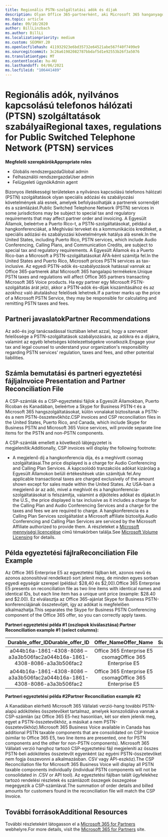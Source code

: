 ```yaml
---
title: Regionális PSTN-szolgáltatási adók és díjak
description: Olyan Office 365-partnerként, aki Microsoft 365 hanganyagokat dolgoz fel, a PSTN-szolgáltatásokra vonatkozó regionális adók, díjak vagy szabályozási követelmények vonatkozhatnak rájuk.
ms.topic: article
ms.date: 09/10/2020
author: BillLinzbach
ms.author: BillLi
ms.localizationpriority: medium
ms.custom: SEOMAY.20
ms.openlocfilehash: 411932923e6bd35732e64521abe567f40f7499e9
ms.sourcegitcommit: 3c26a61982082787bbdaf5d1e92553b26f3a5076
ms.translationtype: MT
ms.contentlocale: hu-HU
ms.lasthandoff: 04/06/2021
ms.locfileid: "106441489"
---
```

# <a name="regional-taxes-regulations-for-public-switched-telephone-network-ptsn-services"></a><span data-ttu-id="7fe7b-103">Regionális adók, nyilvános kapcsolású telefonos hálózati (PTSN) szolgáltatások szabályai</span><span class="sxs-lookup"><span data-stu-id="7fe7b-103">Regional taxes, regulations for Public Switched Telephone Network (PTSN) services</span></span>

<span data-ttu-id="7fe7b-104">**Megfelelő szerepkörök**</span><span class="sxs-lookup"><span data-stu-id="7fe7b-104">**Appropriate roles**</span></span>

- <span data-ttu-id="7fe7b-105">Globális rendszergazda</span><span class="sxs-lookup"><span data-stu-id="7fe7b-105">Global admin</span></span>
- <span data-ttu-id="7fe7b-106">Felhasználói rendszergazda</span><span class="sxs-lookup"><span data-stu-id="7fe7b-106">User admin</span></span>
- <span data-ttu-id="7fe7b-107">Felügyeleti ügynök</span><span class="sxs-lookup"><span data-stu-id="7fe7b-107">Admin agent</span></span>

<span data-ttu-id="7fe7b-108">Bizonyos illetékességi területeken a nyilvános kapcsolású telefonos hálózati (PSTN) szolgáltatások olyan speciális adózási és szabályozási követelmények alá esnek, amelyek befolyásolhatják a partnerek sorrendjét és a számlázást.</span><span class="sxs-lookup"><span data-stu-id="7fe7b-108">Public Switched Telephone Network (PSTN) services in some jurisdictions may be subject to special tax and regulatory requirements that may affect partner order and invoicing.</span></span> <span data-ttu-id="7fe7b-109">A Egyesült Államok, beleértve a Puerto Rico-t, a PSTN-szolgáltatásokat, például a hangkonferenciákat, a Meghívási terveket és a kommunikációs krediteket, a speciális adózási és szabályozási követelmények hatálya alá esnek.</span><span class="sxs-lookup"><span data-stu-id="7fe7b-109">In the United States, including Puerto Rico, PSTN services, which include Audio Conferencing, Calling Plans, and Communication Credits, are subject to special tax and regulatory requirements.</span></span> <span data-ttu-id="7fe7b-110">A Egyesült Államok és a Puerto Rico-ban a Microsoft a PSTN-szolgáltatásokat ÁFA-ként számítja fel.</span><span class="sxs-lookup"><span data-stu-id="7fe7b-110">In the United States and Puerto Rico, Microsoft prices PSTN services as tax-inclusive.</span></span>  <span data-ttu-id="7fe7b-111">Az egyedi PSTN-adók és-szabályozások hatással vannak az Office 365-partnerek által Microsoft 365 hangalapú termékekre.</span><span class="sxs-lookup"><span data-stu-id="7fe7b-111">Unique PSTN taxes and regulations will affect Office 365 partners transacting Microsoft 365 Voice products.</span></span>  <span data-ttu-id="7fe7b-112">Ha egy partner egy Microsoft PSTN-szolgáltatás árát jelzi, akkor a PSTN-adók és-díjak kiszámításához és az azokhoz való átutaláshoz felelősek lehetnek.</span><span class="sxs-lookup"><span data-stu-id="7fe7b-112">If a partner marks up the price of a Microsoft PSTN Service, they may be responsible for calculating and remitting PSTN taxes and fees.</span></span>

## <a name="partner-recommendations"></a><span data-ttu-id="7fe7b-113">Partneri javaslatok</span><span class="sxs-lookup"><span data-stu-id="7fe7b-113">Partner Recommendations</span></span>

<span data-ttu-id="7fe7b-114">Az adó-és jogi tanácsadással tisztában lehet azzal, hogy a szervezet felelőssége a PSTN-szolgáltatások szabályozására, az adókra és a díjakra, valamint az egyéb lehetséges kötelezettségekre vonatkozik.</span><span class="sxs-lookup"><span data-stu-id="7fe7b-114">Engage your tax and legal counsel to understand your organization's responsibility regarding PSTN services' regulation, taxes and fees, and other potential liabilities.</span></span>

## <a name="invoice-presentation-and-partner-reconciliation-file"></a><span data-ttu-id="7fe7b-115">Számla bemutatási és partneri egyeztetési fájlja</span><span class="sxs-lookup"><span data-stu-id="7fe7b-115">Invoice Presentation and Partner Reconciliation File</span></span>

<span data-ttu-id="7fe7b-116">A CSP-számlák és a CSP-egyeztetési fájlok a Egyesült Államokban, Puerto Ricoban és Kanadában, beleértve a Skype for Business PSTN-t és a Microsoft 365 hangszolgáltatásokat, külön vonalakat biztosítanak a PSTN-és a nem PSTN-összetevőkhöz.</span><span class="sxs-lookup"><span data-stu-id="7fe7b-116">CSP invoices and CSP reconciliation files in the United States, Puerto Rico, and Canada, which include Skype for Business PSTN and Microsoft 365 Voice services, will provide separate line items for the PSTN and non-PSTN components.</span></span>

<span data-ttu-id="7fe7b-117">A CSP-számlák emellett a következő lábjegyzetet is megjelenítik:</span><span class="sxs-lookup"><span data-stu-id="7fe7b-117">Additionally, CSP invoices will display the following footnote:</span></span>

* <span data-ttu-id="7fe7b-118">A megjelenő díj a hangkonferencia díja, és a meghívott csomag szolgáltatásai.</span><span class="sxs-lookup"><span data-stu-id="7fe7b-118">The price displayed is a charge for Audio Conferencing and Calling Plan Services.</span></span>  <span data-ttu-id="7fe7b-119">A kapcsolódó tranzakciós adókat kizárólag a Egyesült Államokon belüli értékesítések után számítjuk fel.</span><span class="sxs-lookup"><span data-stu-id="7fe7b-119">Any applicable transactional taxes are charged exclusively of the amount shown except for sales made within the United States.</span></span>  <span data-ttu-id="7fe7b-120">Az USA-ban a megjelenő ár az adó, mivel a meghívót és a hangkonferencia-szolgáltatásokat is felszámítja, valamint a díjköteles adókat és díjakat.</span><span class="sxs-lookup"><span data-stu-id="7fe7b-120">In the U.S., the price displayed is tax inclusive as it includes a charge for the Calling Plan and Audio Conferencing Services and a charge for the taxes and fees we are required to charge.</span></span>  <span data-ttu-id="7fe7b-121">A hangkonferencia és a Calling Plan Services szolgáltatást a Microsoft affiliate biztosítja.</span><span class="sxs-lookup"><span data-stu-id="7fe7b-121">Audio Conferencing and Calling Plan Services are serviced by the Microsoft Affiliate authorized to provide them.</span></span>  <span data-ttu-id="7fe7b-122">A részleteket a [Microsoft mennyiségi licencelése](https://go.microsoft.com/fwlink/?LinkId=690247) című témakörben találja.</span><span class="sxs-lookup"><span data-stu-id="7fe7b-122">See [Microsoft Volume Licensing](https://go.microsoft.com/fwlink/?LinkId=690247) for details.</span></span>

## <a name="reconciliation-file-example"></a><span data-ttu-id="7fe7b-123">Példa egyeztetési fájlra</span><span class="sxs-lookup"><span data-stu-id="7fe7b-123">Reconciliation File Example</span></span>

<span data-ttu-id="7fe7b-124">Az Office 365 Enterprise E5 az egyeztetési fájlban két, azonos nevű és azonos azonosítóval rendelkező sort jelenít meg, de minden egyes sorban egyedi egységár szerepel (például: $28,40 és $2,00).</span><span class="sxs-lookup"><span data-stu-id="7fe7b-124">Office 365 Enterprise E5 presents on reconciliation file as two line items with identical names and identical IDs, but each line item has a unique unit price (example: $28.40 and $2.00).</span></span> <span data-ttu-id="7fe7b-125">Ez elválasztja az Office 365-ajánlat Skype for Business PSTN-konferenciájának összetevőjét, így az adókat is megfelelően alkalmazhatja.</span><span class="sxs-lookup"><span data-stu-id="7fe7b-125">This separates the Skype for Business PSTN Conferencing component of the Office 365 offer, so you can correctly apply taxes.</span></span>

<span data-ttu-id="7fe7b-126">**Partneri egyeztetési példa #1 (oszlopok kiválasztása):**</span><span class="sxs-lookup"><span data-stu-id="7fe7b-126">**Partner Reconciliation example #1 (select columns):**</span></span>

|<span data-ttu-id="7fe7b-127">**Durable_offer_ID**</span><span class="sxs-lookup"><span data-stu-id="7fe7b-127">**Durable_offer_ID**</span></span>|<span data-ttu-id="7fe7b-128">**Offer_Name**</span><span class="sxs-lookup"><span data-stu-id="7fe7b-128">**Offer_Name**</span></span>|<span data-ttu-id="7fe7b-129">**Subscription_Start_Date**</span><span class="sxs-lookup"><span data-stu-id="7fe7b-129">**Subscription_Start_Date**</span></span>|<span data-ttu-id="7fe7b-130">**Subscription_End_Date**</span><span class="sxs-lookup"><span data-stu-id="7fe7b-130">**Subscription_End_Date**</span></span>|<span data-ttu-id="7fe7b-131">**Charge_Start_Date**</span><span class="sxs-lookup"><span data-stu-id="7fe7b-131">**Charge_Start_Date**</span></span>|<span data-ttu-id="7fe7b-132">**Charge_End_Date**</span><span class="sxs-lookup"><span data-stu-id="7fe7b-132">**Charge_End_Date**</span></span>|<span data-ttu-id="7fe7b-133">**Charge_Type**</span><span class="sxs-lookup"><span data-stu-id="7fe7b-133">**Charge_Type**</span></span>|<span data-ttu-id="7fe7b-134">**Unit_Price**</span><span class="sxs-lookup"><span data-stu-id="7fe7b-134">**Unit_Price**</span></span>|
|:----:|:----:|:----:|:----:|:----:|:----:|:----:|:----:|
|<span data-ttu-id="7fe7b-135">a044b16a-1861-4308-8086 – a3a3b506fac2</span><span class="sxs-lookup"><span data-stu-id="7fe7b-135">a044b16a-1861-4308-8086-a3a3b506fac2</span></span>   |<span data-ttu-id="7fe7b-136">Office 365 Enterprise E5 csomag</span><span class="sxs-lookup"><span data-stu-id="7fe7b-136">Office 365 Enterprise E5</span></span>   |<span data-ttu-id="7fe7b-137">8/10/2019 0:00</span><span class="sxs-lookup"><span data-stu-id="7fe7b-137">8/10/2019 0:00</span></span>   |<span data-ttu-id="7fe7b-138">8/11/2019 0:00</span><span class="sxs-lookup"><span data-stu-id="7fe7b-138">8/11/2019 0:00</span></span>   |<span data-ttu-id="7fe7b-139">8/11/2019 0:00</span><span class="sxs-lookup"><span data-stu-id="7fe7b-139">8/11/2019 0:00</span></span>|<span data-ttu-id="7fe7b-140">9/10/2019 0:00</span><span class="sxs-lookup"><span data-stu-id="7fe7b-140">9/10/2019 0:00</span></span>   |<span data-ttu-id="7fe7b-141">Ciklus díja</span><span class="sxs-lookup"><span data-stu-id="7fe7b-141">Cycle fee</span></span>   |<span data-ttu-id="7fe7b-142">28,40</span><span class="sxs-lookup"><span data-stu-id="7fe7b-142">28.40</span></span>   |
|<span data-ttu-id="7fe7b-143">a044b16a-1861-4308-8086 – a3a3b506fac2</span><span class="sxs-lookup"><span data-stu-id="7fe7b-143">a044b16a-1861-4308-8086-a3a3b506fac2</span></span>   |<span data-ttu-id="7fe7b-144">Office 365 Enterprise E5 csomag</span><span class="sxs-lookup"><span data-stu-id="7fe7b-144">Office 365 Enterprise E5</span></span>   |<span data-ttu-id="7fe7b-145">8/10/2019 0:00</span><span class="sxs-lookup"><span data-stu-id="7fe7b-145">8/10/2019 0:00</span></span>   |<span data-ttu-id="7fe7b-146">8/11/2019 0:00</span><span class="sxs-lookup"><span data-stu-id="7fe7b-146">8/11/2019 0:00</span></span>   |<span data-ttu-id="7fe7b-147">8/11/2019 0:00</span><span class="sxs-lookup"><span data-stu-id="7fe7b-147">8/11/2019 0:00</span></span>   |<span data-ttu-id="7fe7b-148">9/10/2019 0:00</span><span class="sxs-lookup"><span data-stu-id="7fe7b-148">9/10/2019 0:00</span></span>   |<span data-ttu-id="7fe7b-149">Ciklus díja</span><span class="sxs-lookup"><span data-stu-id="7fe7b-149">Cycle fee</span></span>   |<span data-ttu-id="7fe7b-150">2.00</span><span class="sxs-lookup"><span data-stu-id="7fe7b-150">2.00</span></span>   |

<span data-ttu-id="7fe7b-151">**Partneri egyeztetési példa #2**</span><span class="sxs-lookup"><span data-stu-id="7fe7b-151">**Partner Reconciliation example #2**</span></span>

<span data-ttu-id="7fe7b-152">A Kanadában elérhető Microsoft 365 Vállalati verzió-hang további PSTN-alapú adóköteles összetevőket tartalmaz, amelyek konszolidálva vannak a CSP-számlán (az Office 365 E5-hez hasonlóan, két sor elem jelenik meg, egyet a PSTN-összetevőkhöz, a másikat a nem PSTN-összetevőkhöz).</span><span class="sxs-lookup"><span data-stu-id="7fe7b-152">Microsoft 365 Business Voice available in Canada has additional PSTN taxable components that are consolidated on CSP Invoice (similar to Office 365 E5, two line items are presented, one for PSTN components and the other for non-PSTN components).</span></span>  <span data-ttu-id="7fe7b-153">Microsoft 365 Vállalati verzió hanghoz tartozó CSP-egyeztetési fájl megjeleníti az összes PSTN-beli adóköteles összetevőt egyenként (az egyéni PSTN-összetevőket nem fogja összevonni a alkalmazásban. CSV vagy API-eszköz).</span><span class="sxs-lookup"><span data-stu-id="7fe7b-153">The CSP Reconciliation file for Microsoft 365 Business Voice will display all PSTN taxable components individually (individual PSTN components will not be consolidated in .CSV or API tool).</span></span>  <span data-ttu-id="7fe7b-154">Az egyeztetési fájlban talált ügyfelekhez tartozó rendelési részletek és számlázott összegek összegzése megegyezik a CSP-számlával.</span><span class="sxs-lookup"><span data-stu-id="7fe7b-154">The summation of order details and billed amounts for customers found in the reconciliation file will match the CSP Invoice.</span></span>

## <a name="additional-resources"></a><span data-ttu-id="7fe7b-155">További források</span><span class="sxs-lookup"><span data-stu-id="7fe7b-155">Additional Resources</span></span>
<span data-ttu-id="7fe7b-156">További részletekért látogasson el a [Microsoft 365 for Partners](https://www.microsoft.com/microsoft-365/partners/) webhelyre.</span><span class="sxs-lookup"><span data-stu-id="7fe7b-156">For more details, visit the [Microsoft 365 for Partners](https://www.microsoft.com/microsoft-365/partners/) site.</span></span>

